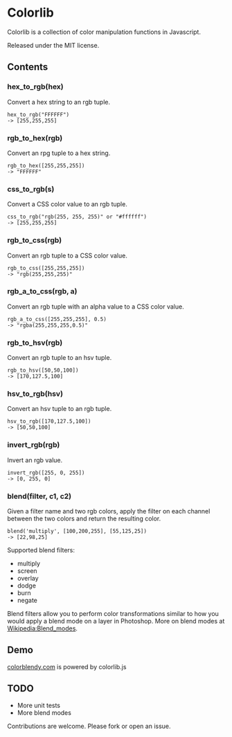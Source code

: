 # Colorlib

Colorlib is a collection of color manipulation functions in Javascript.

Released under the MIT license.

## Contents

### hex_to_rgb(hex)

Convert a hex string to an rgb tuple.

    hex_to_rgb("FFFFFF")
    -> [255,255,255]

### rgb_to_hex(rgb)

Convert an rpg tuple to a hex string.

    rgb_to_hex([255,255,255])
    -> "FFFFFF"

### css_to_rgb(s)

Convert a CSS color value to an rgb tuple.

    css_to_rgb("rgb(255, 255, 255)" or "#ffffff")
    -> [255,255,255]

### rgb_to_css(rgb)

Convert an rgb tuple to a CSS color value.

    rgb_to_css([255,255,255])
    -> "rgb(255,255,255)"

### rgb_a_to_css(rgb, a)

Convert an rgb tuple with an alpha value to a CSS color value.

    rgb_a_to_css([255,255,255], 0.5)
    -> "rgba(255,255,255,0.5)"

### rgb_to_hsv(rgb)

Convert an rgb tuple to an hsv tuple.

    rgb_to_hsv([50,50,100])
    -> [170,127.5,100]

### hsv_to_rgb(hsv)

Convert an hsv tuple to an rgb tuple.

    hsv_to_rgb([170,127.5,100])
    -> [50,50,100]

### invert_rgb(rgb)

Invert an rgb value.

    invert_rgb([255, 0, 255])
    -> [0, 255, 0]

### blend(filter, c1, c2)

Given a filter name and two rgb colors, apply the filter on each channel between the two colors and return the resulting color.

    blend('multiply', [100,200,255], [55,125,25])
    -> [22,98,25]

Supported blend filters:

* multiply
* screen
* overlay
* dodge
* burn
* negate

Blend filters allow you to perform color transformations similar to how you would apply a blend mode on a layer in Photoshop. More on blend modes at [Wikipedia:Blend_modes](http://en.wikipedia.org/wiki/Blend_modes).


## Demo

[colorblendy.com](http://colorblendy.com) is powered by colorlib.js


## TODO

* More unit tests
* More blend modes

Contributions are welcome. Please fork or open an issue.
